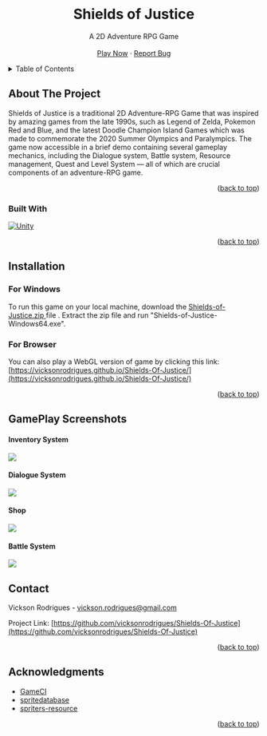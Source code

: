  <a name="readme-top"></a>


<!-- PROJECT LOGO -->
<br />

  <h1 align="center">Shields of Justice</h1>

  <p align="center">
    A 2D Adventure RPG Game
    <br />
    <br />
    <a href="https://vicksonrodrigues.github.io/Shields-Of-Justice/">Play Now</a>
    ·
    <a href="https://github.com/vicksonrodrigues/Shields-Of-Justice/issues">Report Bug</a>
  </p>
</div>



<!-- TABLE OF CONTENTS -->
<details>
  <summary>Table of Contents</summary>
  <ol>
    <li>
      <a href="#about-the-project">About The Project</a>
      <ul>
        <li><a href="#built-with">Built With</a></li>
      </ul>
    </li>
    <li>
      <a href="#installation">Installation</a>
      <ul>
        <li><a href="#for-windows">For Windows</a></li>
        <li><a href="#for-browser">For Browser</a></li>
      </ul>
    </li>
    <li><a href="#gameplay-screenshots">GamePlay Screenshots</a></li>
    <li><a href="#contact">Contact</a></li>
    <li><a href="#acknowledgments">Acknowledgments</a></li>
  </ol>
</details>



<!-- ABOUT THE PROJECT -->
## About The Project
Shields of Justice is a traditional 2D Adventure-RPG Game that was inspired by amazing games from the late 1990s, such as Legend of Zelda, Pokemon Red and Blue, and the latest Doodle Champion Island Games which was made to commemorate the 2020 Summer Olympics and Paralympics. The game now accessible in a brief demo containing several gameplay mechanics, including the Dialogue system, Battle system, Resource management, Quest and Level System — all of which are crucial components of an adventure-RPG game.

<p align="right">(<a href="#readme-top">back to top</a>)</p>

### Built With

[![Unity][Unity]][Unity-url]

<p align="right">(<a href="#readme-top">back to top</a>)</p>

<!-- Installation -->
## Installation


### For Windows

To run this game on your local machine, download the <a href = https://github.com/vicksonrodrigues/Shields-Of-Justice/archive/refs/tags/v0.0.1-beta.1.zip>Shields-of-Justice.zip </a> file . Extract the zip file and run "Shields-of-Justice-Windows64.exe".

### For Browser

You can also play a WebGL version of game by clicking this link: [https://vicksonrodrigues.github.io/Shields-Of-Justice/](https://vicksonrodrigues.github.io/Shields-Of-Justice/)

<p align="right">(<a href="#readme-top">back to top</a>)</p>

<!--How To Play -->
## GamePlay Screenshots

#### Inventory System

<img src="https://media.giphy.com/media/rEfo0q3tLcQ6Qd9W6m/giphy.gif"  />


#### Dialogue System

<img src= "https://media.giphy.com/media/xZD1f3Bz2K1YrDdKN4/giphy.gif" />

#### Shop 
<img src = "https://media.giphy.com/media/YH2sBQ4RWJUmiWdDvp/giphy.gif" />


#### Battle System

<img src = "https://media.giphy.com/media/4boF7SDtDfMHgFAfRh/giphy.gif" />



<!-- CONTACT -->
## Contact

Vickson Rodrigues - vickson.rodrigues@gmail.com

Project Link: [https://github.com/vicksonrodrigues/Shields-Of-Justice](https://github.com/vicksonrodrigues/Shields-Of-Justice)

<p align="right">(<a href="#readme-top">back to top</a>)</p>



<!-- ACKNOWLEDGMENTS -->
## Acknowledgments

* [GameCI](https://game.ci/)
* [spritedatabase](https://spritedatabase.net/)
* [spriters-resource](https://www.spriters-resource.com/)


<p align="right">(<a href="#readme-top">back to top</a>)</p>



<!-- MARKDOWN LINKS & IMAGES -->
<!-- https://www.markdownguide.org/basic-syntax/#reference-style-links -->
[Unity]: https://img.shields.io/badge/unity-v2021.3.0f1-%23000000.svg?style=for-the-badge&logo=unity&logoColor=white
[Unity-url]: https://unity.com/


